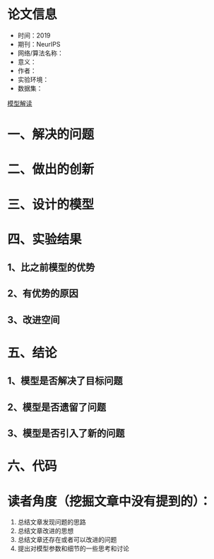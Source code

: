 # 论文信息
- 时间：2019
- 期刊：NeurIPS
- 网络/算法名称：
- 意义：
- 作者：
- 实验环境：
- 数据集：

[模型解读](./Generative%20Modeling%20by%20Estimating%20Gradients%20of%20the%20Data%20Distribution.pdf)

# 一、解决的问题

# 二、做出的创新

# 三、设计的模型

# 四、实验结果

## 1、比之前模型的优势

## 2、有优势的原因

## 3、改进空间

# 五、结论

## 1、模型是否解决了目标问题

## 2、模型是否遗留了问题

## 3、模型是否引入了新的问题

# 六、代码

# 读者角度（挖掘文章中没有提到的）：
1. 总结文章发现问题的思路
2. 总结文章改进的思想
3. 总结文章还存在或者可以改进的问题
4. 提出对模型参数和细节的一些思考和讨论
